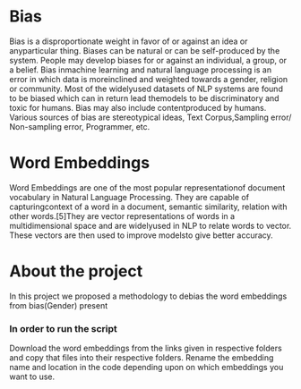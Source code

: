 # Bias
Bias is a disproportionate weight in favor of or against an idea or anyparticular thing.  Biases can be natural or can be self-produced by the system. People may develop biases for or against an individual, a group, or a belief. Bias inmachine learning and natural language processing is an error in which data is moreinclined and weighted towards a gender, religion or community. Most of the widelyused datasets of NLP systems are found to be biased which can in return lead themodels to be discriminatory and toxic for humans.  Bias may also include contentproduced by humans.  Various sources of bias are stereotypical ideas, Text Corpus,Sampling error/ Non-sampling error, Programmer, etc.

# Word Embeddings
Word Embeddings are one of the most popular representationof document vocabulary in Natural Language Processing. They are capable of capturingcontext of a word in a document, semantic similarity, relation with other words.[5]They are vector representations of words in a multidimensional space and are widelyused in NLP to relate words to vector. These vectors are then used to improve modelsto give better accuracy.

# About the project
In this project we proposed a methodology to debias the word embeddings from bias(Gender) present

### In order to run the script
Download the word embeddings from the links given in respective folders and copy that files into their respective folders. Rename the embedding name and location in the code depending upon on which embeddings you want to use.
